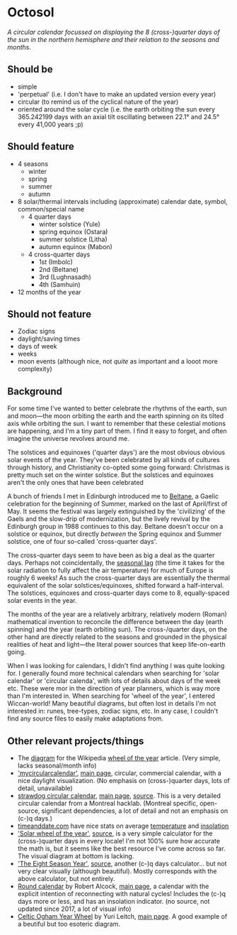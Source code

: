 # Octosol

_A circular calendar focussed on displaying the 8 (cross-)quarter days of the sun in the northern hemisphere and their relation to the seasons and months._

## Should be
- simple
- 'perpetual' (i.e. I don't have to make an updated version every year)
- circular (to remind us of the cyclical nature of the year)
- oriented around the solar cycle (i.e. the earth orbiting the sun every 365.242199 days with an axial tilt oscillating between 22.1° and 24.5° every 41,000 years ;p)

## Should feature
- 4 seasons
	- winter
	- spring
	- summer
	- autumn
- 8 solar/thermal intervals including (approximate) calendar date, symbol, common/special name
  - 4 quarter days
    - winter solstice (Yule)
    - spring equinox (Ostara)
    - summer solstice (Litha)
    - autumn equinox (Mabon)
  - 4 cross-quarter days
    - 1st (Imbolc)
    - 2nd (Beltane)
    - 3rd (Lughnasadh)
    - 4th (Samhuin)
- 12 months of the year

## Should not feature
- Zodiac signs
- daylight/saving times
- days of week
- weeks
- moon events (although nice, not _quite_ as important and a looot more complexity)

## Background
For some time I've wanted to better celebrate the rhythms of the earth, sun and moon—the moon orbiting the earth and the earth spinning on its tilted axis while orbiting the sun. I want to remember that these celestial motions are happening, and I'm a tiny part of them. I find it easy to forget, and often imagine the universe revolves around me.

The solstices and equinoxes ('quarter days') are the most obvious obvious solar events of the year. They've been celebrated by all kinds of cultures through history, and Christianity co-opted some going forward: Christmas is pretty much set on the winter solstice. But the solstices and equinoxes aren't the only ones that have been celebrated

A bunch of friends I met in Edinburgh introduced me to [Beltane](https://beltane.org/), a Gaelic celebration for the beginning of Summer, marked on the last of April/first of May. It seems the festival was largely extinguished by the 'civilizing' of the Gaels and the slow-drip of modernization, but the lively revival by the Edinburgh group in 1988 continues to this day. Beltane doesn't occur on a solstice or equinox, but directly _between_ the Spring equinox and Summer solstice, one of four so-called 'cross-quarter days'. 

The cross-quarter days seem to have been as big a deal as the quarter days. Perhaps not coincidentally, the [seasonal lag](https://en.wikipedia.org/wiki/Seasonal_lag) (the time it takes for the solar radiation to fully affect the air temperature) for much of Europe is roughly 6 weeks! As such the cross-quarter days are essentially the thermal equivalent of the solar solstices/equinoxes, shifted forward a half-interval. The solstices, equinoxes and cross-quarter days come to 8, equally-spaced solar events in the year.

The months of the year are a relatively arbitrary, relatively modern (Roman) mathematical invention to reconcile the difference between the day (earth spinning) and the year (earth orbiting sun). The cross-/quarter days, on the other hand are directly related to the seasons and grounded in the physical realities of heat and light—the literal power sources that keep life-on-earth going.

When I was looking for calendars, I didn't find anything I was quite looking for. I generally found more technical calendars when searching for 'solar calendar' or 'circular calenda', with lots of details about days of the week etc. These were mor in the direction of year planners, which is way more than I'm interested in. When searching for 'wheel of the year', I entered Wiccan-world! Many beautiful diagrams, but often lost in details I'm not interested in: runes, tree-types, zodiac signs, etc. In any case, I couldn't find any source files to easily make adaptations from. 

## Other relevant projects/things
- The [diagram](https://en.wikipedia.org/wiki/Wheel_of_the_Year#/media/File:Wheel_of_the_Year.svg) for the Wikipedia [wheel of the year](https://en.wikipedia.org/wiki/Wheel_of_the_Year) article. (Very simple, lacks seasonal/month info)
- ['mycircularcalendar'](http://mycircularcalendar.com/images/gallery/cal_216.png), [main page](http://mycircularcalendar.com/), circular, commercial calendar, with a nice daylight visualization. (No emphasis on (cross-)quarter days, lots of detail, unavailable)
- [strawdog circular calendar](https://foulab.org/media/image/projects/strawdog/circular-calendar/calendar_2020.pdf), [main page](https://foulab.org/projects/strawdog/circular-calendar/), [source](https://svn.assembla.com/svn/CircularCalendar/). This is a very detailed circular calendar from a Montreal hacklab. (Montreal specific, open-source, significant dependencies, a lot of detail and not an emphasis on (c-)q days.)
- [timeanddate.com](https://www.timeanddate.com) have nice stats on average [temperature](https://www.timeanddate.com/scripts/go.php?type=climate) and [insolation](https://www.timeanddate.com/sun/)
- ['Solar wheel of the year'](https://wheeloftheyear.soundragon.su/), [source](https://gitlab.com/zlax/solarwheeloftheyear), is a very simple calculator for the (cross-)quarter days in every locale! I'm not 100% sure how accurate the math is, but it seems like the best resource I've come across so far. The visual diagram at bottom is lacking.
- ['The Eight Season Year'](http://8seasons.gerbus.ca/), [source](https://github.com/gerbus/8seasons), another (c-)q days calculator... but not very clear visually (although beautiful). Mostly corresponds with the above calculator, but not entirely.
- [Round calendar](http://abrazohouse.org/media/filer_public/2016/09/27/calendar-2017-n-en.pdf) by Robert Alcock, [main page](http://abrazohouse.org/en/calendar/), a calendar with the explicit intention of reconnecting with natural cycles! Includes the (c-)q days more or less, and has an insolation indicator. (no source, not updated since 2017, a lot of visual info)
- [Celtic Ogham Year Wheel](https://render.fineartamerica.com/images/rendered/default/poster/8/10/break/images-medium-5/celtic-ogham-year-wheel-yuri-leitch.jpg) by Yuri Leitch, [main page](http://www.yurileitch.co.uk/art-prints). A good example of a beutiful but too esoteric diagram.

